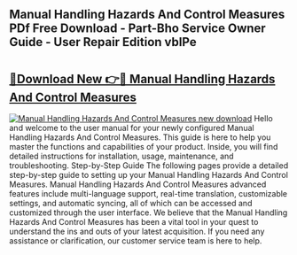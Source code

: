 ## Manual Handling Hazards And Control Measures PDf Free Download - Part-Bho Service Owner Guide - User Repair Edition vbIPe

# <h2><a href="http://cf28709.oget.top/?id=Manual+Handling+Hazards+And+Control+Measures">🔗Download New 👉🔴 Manual Handling Hazards And Control Measures</a></h2>

[![Manual Handling Hazards And Control Measures new download](https://i.imgur.com/5g1atiW.png)](http://cf28709.oget.top/?id=Manual+Handling+Hazards+And+Control+Measures)
Hello and welcome to the user manual for your newly configured Manual Handling Hazards And Control Measures. This guide is here to help you master the functions and capabilities of your product. Inside, you will find detailed instructions for installation, usage, maintenance, and troubleshooting. Step-by-Step Guide The following pages provide a detailed step-by-step guide to setting up your Manual Handling Hazards And Control Measures. Manual Handling Hazards And Control Measures advanced features include multi-language support, real-time translation, customizable settings, and automatic syncing, all of which can be accessed and customized through the user interface. We believe that the Manual Handling Hazards And Control Measures has been a vital tool in your quest to understand the ins and outs of your latest acquisition. If you need any assistance or clarification, our customer service team is here to help.
